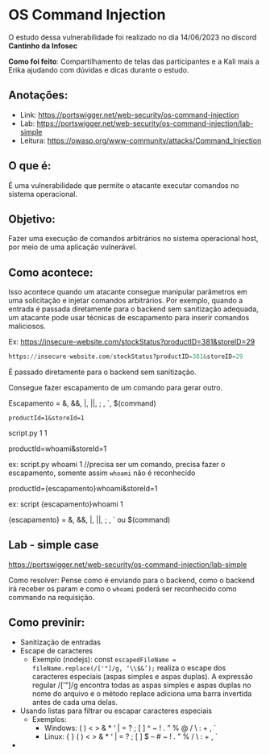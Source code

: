 # OS Command Injection
O estudo dessa vulnerabilidade foi realizado no dia 14/06/2023 no discord **Cantinho da Infosec**

**Como foi feito**: Compartilhamento de telas das participantes e a Kali mais a Erika ajudando com dúvidas e dicas durante o estudo.

## Anotações:

- Link: https://portswigger.net/web-security/os-command-injection
- Lab: https://portswigger.net/web-security/os-command-injection/lab-simple
- Leitura: https://owasp.org/www-community/attacks/Command_Injection

## O que é: 
É uma vulnerabilidade que permite o atacante executar comandos no sistema operacional.

## Objetivo:
Fazer uma execução de comandos arbitrários no sistema operacional host, por meio de uma aplicação vulnerável. 

## Como acontece: 

Isso acontece quando um atacante consegue manipular parâmetros em uma solicitação e injetar comandos arbitrários. Por exemplo, quando a entrada é passada diretamente para o backend sem sanitização adequada, um atacante pode usar técnicas de escapamento para inserir comandos maliciosos.

Ex:
https://insecure-website.com/stockStatus?productID=381&storeID=29

```py
https://insecure-website.com/stockStatus?productID=381&storeID=29
```

É passado diretamente para o backend sem sanitização. 

Consegue fazer escapamento de um comando para gerar outro. 

Escapamento = &, &&, |, ||, ; , `, $(command)


<code>productId=1&storeId=1</code>

script.py 1 1

productId=whoami&storeId=1

ex: script.py whoami 1 //precisa ser um comando, precisa fazer o escapamento, somente assim `whoami` não é reconhecido

productId={escapamento}whoami&storeId=1

ex: script {escapamento}whoami 1

{escapamento} = &, &&, |, ||, ; , ` ou $(command)

## Lab - simple case

https://portswigger.net/web-security/os-command-injection/lab-simple

Como resolver: Pense como é enviando para o backend, como o backend irá receber os param e como o `whoami` poderá ser reconhecido como commando na requisição.

## Como previnir: 

- Sanitização de entradas 
- Escape de caracteres
    - Exemplo (nodejs): const `escapedFileName = fileName.replace(/['"]/g, ‘\\$&’);` realiza o escape dos caracteres especiais (aspas simples e aspas duplas). A expressão regular /['"]/g encontra todas as aspas simples e aspas duplas no nome do arquivo e o método replace adiciona uma barra invertida antes de cada uma delas.
- Usando listas para filtrar ou escapar caracteres especiais
    - Exemplos:
        - Windows: ( ) < > & * ‘ | = ? ; [ ] ^ ~ ! . ” % @ / \ : + , `
        - Linux: { } ( ) < > & * ‘ | = ? ; [ ] $ – # ~ ! . ” % / \ : + , `
- 

